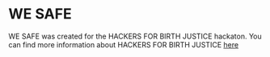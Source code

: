 # WE SAFE
WE SAFE was created for the HACKERS FOR BIRTH JUSTICE hackaton. You can find more information about HACKERS FOR BIRTH JUSTICE [here](https://hackersforbirthjustice2023.splashthat.com/)